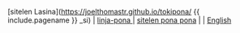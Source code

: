 [sitelen Lasina](https://joelthomastr.github.io/tokipona/
{{ include.pagename }}
_si) | [<span class="lp">linja-pona </span>](https://joelthomastr.github.io/tokipona/ZZPAGENAMEZZ_lp) | [<span class="spp">sitelen pona pona</span>](https://joelthomastr.github.io/tokipona/ZZPAGENAMEZZ_spp) | [<i class="twa twa-framed-picture"></i><i class="twa twa-red-heart"></i>](https://joelthomastr.github.io/tokipona/ZZPAGENAMEZZ_se) | [English](https://joelthomastr.github.io/tokipona/ZZPAGENAMEZZ_en)
